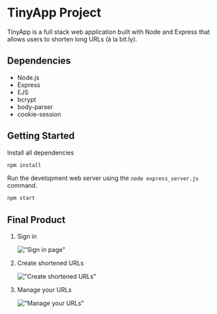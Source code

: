 # TinyApp Project

TinyApp is a full stack web application built with Node and Express that allows users to shorten long URLs (à la bit.ly).

## Dependencies

- Node.js
- Express
- EJS
- bcrypt
- body-parser
- cookie-session

## Getting Started

Install all dependencies

```javascript
npm install
```

Run the development web server using the `node express_server.js` command.

```javascript
npm start
```

## Final Product

1. Sign in

   !["Sign in page"](https://github.com/Michael-Choi/tinyapp/blob/master/docs/login-page.png)

2. Create shortened URLs

   !["Create shortened URLs"](https://github.com/Michael-Choi/tinyapp/blob/master/docs/create-url.png)

3. Manage your URLs

   !["Manage your URLs"](https://github.com/Michael-Choi/tinyapp/blob/master/docs/shortened-urls.png)
